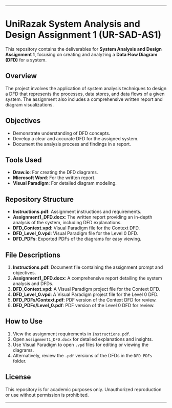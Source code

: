 
---

# UniRazak System Analysis and Design Assignment 1 (UR-SAD-AS1)

This repository contains the deliverables for **System Analysis and Design Assignment 1**, focusing on creating and analyzing a **Data Flow Diagram (DFD)** for a system.

## Overview
The project involves the application of system analysis techniques to design a DFD that represents the processes, data stores, and data flows of a given system. The assignment also includes a comprehensive written report and diagram visualizations.

## Objectives
- Demonstrate understanding of DFD concepts.
- Develop a clear and accurate DFD for the assigned system.
- Document the analysis process and findings in a report.

## Tools Used
- **Draw.io**: For creating the DFD diagrams.
- **Microsoft Word**: For the written report.
- **Visual Paradigm**: For detailed diagram modeling.

## Repository Structure
- **Instructions.pdf**: Assignment instructions and requirements.
- **Assignment1_DFD.docx**: The written report providing an in-depth analysis of the system, including DFD explanations.
- **DFD_Context.vpd**: Visual Paradigm file for the Context DFD.
- **DFD_Level_0.vpd**: Visual Paradigm file for the Level 0 DFD.
- **DFD_PDFs**: Exported PDFs of the diagrams for easy viewing.

## File Descriptions
1. **Instructions.pdf**: Document file containing the assignment prompt and objectives.
2. **Assignment1_DFD.docx**: A comprehensive report detailing the system analysis and DFDs.
3. **DFD_Context.vpd**: A Visual Paradigm project file for the Context DFD.
4. **DFD_Level_0.vpd**: A Visual Paradigm project file for the Level 0 DFD.
5. **DFD_PDFs/Context.pdf**: PDF version of the Context DFD for review.
6. **DFD_PDFs/Level_0.pdf**: PDF version of the Level 0 DFD for review.

## How to Use
1. View the assignment requirements in `Instructions.pdf`.
2. Open `Assignment1_DFD.docx` for detailed explanations and insights.
3. Use Visual Paradigm to open `.vpd` files for editing or viewing the diagrams.
4. Alternatively, review the `.pdf` versions of the DFDs in the `DFD_PDFs` folder.

## License
This repository is for academic purposes only. Unauthorized reproduction or use without permission is prohibited.

---
